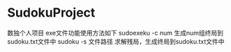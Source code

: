 # SudokuProject
数独个人项目
exe文件功能使用方法如下
sudoexeku -c num
生成num组终局到sudoku.txt文件中
sudoku -s 文件路径
求解残局，生成终局到sudoku.txt文件中
